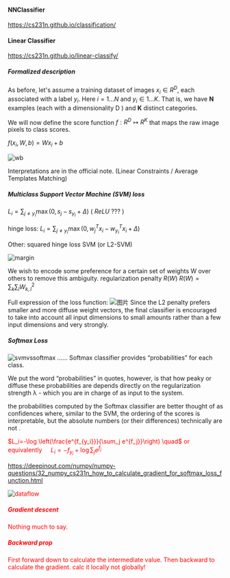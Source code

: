 #### NNClassifier
https://cs231n.github.io/classification/
#### Linear Classifier
https://cs231n.github.io/linear-classify/
##### Formalized description
As before, let's assume a training dataset of images $x_i \in R^D$, each associated with a label $y_i$. Here $i=1\ldots N$ and $y_i \in1\ldots K$. That is, we have $\mathbf{N}$ examples (each with a dimensionality $\mathrm{D}$ ) and $\mathbf{K}$ distinct categories. 

We will now define the score function $f: R^D \mapsto R^K$ that maps the raw image pixels to class scores.

$f\left(x_i, W, b\right)=W x_i+b$

![wb](https://github.com/Jackcuii/CNN-but-not-CNN/assets/113412207/e52cb7b5-5be4-407f-b70c-1031a2716497)

Interpretations are in the official note.
(Linear Constraints / Average Templates Matching)
##### Multiclass Support Vector Machine (SVM) loss
$L_i=\sum_{j \neq y_i} \max \left(0, s_j-s_{y_i}+\Delta\right)$
( $ReLU$ ??? )

hinge loss: $L_i=\sum_{j \neq y_i} \max \left(0, w_j^T x_i-w_{y_i}^T x_i+\Delta\right)$

Other: squared hinge loss SVM (or L2-SVM)

![margin](https://github.com/Jackcuii/CNN-but-not-CNN/assets/113412207/102cc798-057d-4d4c-955e-3a146f0d445a)

We wish to encode some preference for a certain set of weights W over others to remove this ambiguity.
regularization penalty $R(W)$
$R(W)=\sum_k \sum_l W_{k, l}^2$

Full expression of the loss function:
![图片](https://github.com/Jackcuii/CNN-but-not-CNN/assets/113412207/74b4e3bd-7312-401c-91dc-605d2d1987f0)
Since the L2 penalty prefers smaller and more diffuse weight vectors, the final classifier is encouraged to take into account all input dimensions to small amounts rather than a few input dimensions and very strongly.
##### Softmax Loss
![svmvssoftmax](https://github.com/Jackcuii/CNN-but-not-CNN/assets/113412207/4790eae7-4b63-45a7-8877-242e2f9102b8)
......
Softmax classifier provides “probabilities” for each class. 

We put the word “probabilities” in quotes, however, is that how peaky or diffuse these probabilities are depends directly on the regularization strength λ - which you are in charge of as input to the system. 

the probabilities computed by the Softmax classifier are better thought of as confidences where, similar to the SVM, the ordering of the scores is interpretable, but </font>the absolute numbers (or their differences) technically are not <font color=Red> .

$L_i=-\log \left(\frac{e^{f_{y_i}}}{\sum_j e^{f_j}}\right) \quad$ or equivalently $\quad L_i=-f_{y_i}+\log \sum_j e^{f_j}$

https://deepinout.com/numpy/numpy-questions/32_numpy_cs231n_how_to_calculate_gradient_for_softmax_loss_function.html

![dataflow](https://github.com/Jackcuii/CNN-but-not-CNN/assets/113412207/79e83ea4-a44b-4ac9-9ad5-7efcba664fba)

##### Gradient descent
Nothing much to say.

##### Backward prop
First forward down to calculate the intermediate value.
Then backward to calculate the gradient.
calc it locally not globally!



